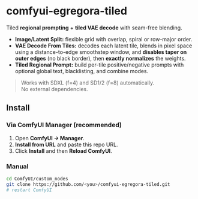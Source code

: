 # comfyui-egregora-tiled
Tiled **regional prompting** + **tiled VAE decode** with seam-free blending.

- **Image/Latent Split:** flexible grid with overlap, spiral or row-major order.  
- **VAE Decode From Tiles:** decodes each latent tile, blends in pixel space using a distance-to-edge smoothstep window, and **disables taper on outer edges** (no black border), then **exactly normalizes** the weights.  
- **Tiled Regional Prompt:** build per-tile positive/negative prompts with optional global text, blacklisting, and combine modes.

> Works with SDXL (f=4) and SD1/2 (f=8) automatically.  
> No external dependencies.

## Install

### Via ComfyUI Manager (recommended)
1. Open **ComfyUI → Manager**.
2. **Install from URL** and paste this repo URL.
3. Click **Install** and then **Reload ComfyUI**.

### Manual
```bash
cd ComfyUI/custom_nodes
git clone https://github.com/<you>/comfyui-egregora-tiled.git
# restart ComfyUI
